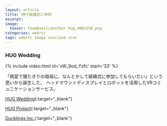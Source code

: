 ```yaml
---
layout: article
title: VRで結婚式に参列
excerpt: 
image:
  teaser: thumbnail/another_hug_400x250.png
categories: webrtc
tags: webrtc image usercase vrar
---
```


### HUG Wedding

{% include video.html id='xW_9od_Yzfc' start='33' %}

「病室で寝たきりの祖母に、なんとかして結婚式に参加してもらいたい」という思いから誕生した、
ヘッドマウントディスプレイとロボットを活用したVRコミュニケーションサービス。

[HUG Wedding](https://hugwedding.net){:target="_blank"}

[HUG Project](https://hugproject.net){:target="_blank"}

[Ducklings Inc.](https://ducklings.jp){:target="_blank"}
